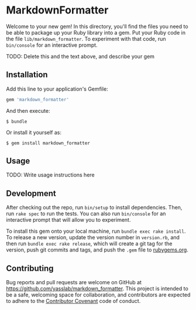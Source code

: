 # MarkdownFormatter

Welcome to your new gem! In this directory, you'll find the files you need to be able to package up your Ruby library into a gem. Put your Ruby code in the file `lib/markdown_formatter`. To experiment with that code, run `bin/console` for an interactive prompt.

TODO: Delete this and the text above, and describe your gem

## Installation

Add this line to your application's Gemfile:

```ruby
gem 'markdown_formatter'
```

And then execute:

    $ bundle

Or install it yourself as:

    $ gem install markdown_formatter

## Usage

TODO: Write usage instructions here

## Development

After checking out the repo, run `bin/setup` to install dependencies. Then, run `rake spec` to run the tests. You can also run `bin/console` for an interactive prompt that will allow you to experiment.

To install this gem onto your local machine, run `bundle exec rake install`. To release a new version, update the version number in `version.rb`, and then run `bundle exec rake release`, which will create a git tag for the version, push git commits and tags, and push the `.gem` file to [rubygems.org](https://rubygems.org).

## Contributing

Bug reports and pull requests are welcome on GitHub at https://github.com/yasslab/markdown_formatter. This project is intended to be a safe, welcoming space for collaboration, and contributors are expected to adhere to the [Contributor Covenant](http://contributor-covenant.org) code of conduct.
